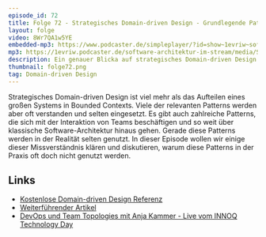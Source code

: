 ```yaml
---
episode_id: 72
title: Folge 72 - Strategisches Domain-driven Design - Grundlegende Patterns unter der Lupe
layout: folge
video: 8Wr7QA1w5YE
embedded-mp3: https://www.podcaster.de/simpleplayer/?id=show~1evriw~software-architektur-im-stream~pod-6ad8c1f22c98f2503b896a7ab6&v=1630066989
mp3: https://1evriw.podcaster.de/software-architektur-im-stream/media/StrategicDomainDrivenDesignPatternsUnterDerLupe.mp3
description: Ein genauer Blicka auf strategisches Domain-driven Design - Herausforderungen und Missverständnisse
thumbnail: folge72.png
tag: Domain-driven Design
---
```


Strategisches Domain-driven Design ist viel mehr als das Aufteilen
eines großen Systems in Bounded Contexts. Viele der relevanten
Patterns werden aber oft verstanden und selten eingesetzt. Es gibt
auch zahlreiche Patterns, die sich mit der Interaktion von Teams
beschäftigen und so weit über klassische Software-Architektur hinaus
gehen. Gerade diese Patterns werden in der Realität selten genutzt. In
dieser Episode wollen wir einige dieser Missverständnis klären und
diskutieren, warum diese Patterns in der Praxis oft doch nicht genutzt
werden.


## Links

* [Kostenlose Domain-driven Design Referenz](https://ddd-referenz.de)
* [Weiterführender Artikel](https://www.heise.de/hintergrund/Grosse-Systeme-mit-Domain-driven-Design-entwerfen-4684074.html)
* [DevOps und Team Topologies mit Anja Kammer - Live vom INNOQ Technology Day](https://software-architektur.tv/2020/12/07/folge031.html)

